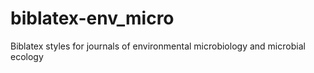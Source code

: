 biblatex-env_micro
==================

Biblatex styles for journals of environmental microbiology and microbial ecology
